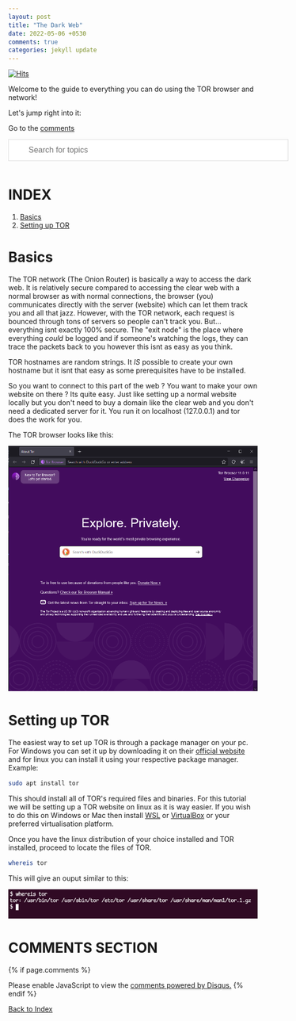 ```yaml
---
layout: post
title: "The Dark Web"
date: 2022-05-06 +0530
comments: true
categories: jekyll update
---
```


<script>
function myFunction() {
  // Declare variables
  var input, filter, ul, li, a, i, txtValue;
  input = document.getElementById('myInput');
  filter = input.value.toUpperCase();
  ul = document.getElementById("myUL");
  li = ul.getElementsByTagName('li');

  // Loop through all list items, and hide those who don't match the search query
  for (i = 0; i < li.length; i++) {
    a = li[i].getElementsByTagName("a")[0];
    txtValue = a.textContent || a.innerText;
    if (txtValue.toUpperCase().indexOf(filter) > -1) {
      li[i].style.display = "";
    } else {
      li[i].style.display = "none";
    }
  }
}
</script>

<style>
#myInput {
  background-image: url('/css/searchicon.png'); /* Add a search icon to input */
  background-position: 10px 12px; /* Position the search icon */
  background-repeat: no-repeat; /* Do not repeat the icon image */
  width: 100%; /* Full-width */
  font-size: 16px; /* Increase font-size */
  padding: 12px 20px 12px 40px; /* Add some padding */
  border: 1px solid #ddd; /* Add a grey border */
  margin-bottom: 12px; /* Add some space below the input */
}

</style>

[![Hits](https://hits.seeyoufarm.com/api/count/incr/badge.svg?url=https%3A%2F%2Fgithub.com%2FFluffySnowman%2Ffluffysnowman.github.io&count_bg=%2379C83D&title_bg=%23555555&icon=&icon_color=%23E7E7E7&title=hits&edge_flat=false)](https://hits.seeyoufarm.com)

Welcome to the guide to everything you can do using the TOR browser and network!

Let's jump right into it:

Go to the [comments](#comments-section)

<div>

<input type="text" id="myInput" onkeyup="myFunction()" placeholder="Search for topics">

</div>

# INDEX 

<ol id="myUL">
    <li><a href="#basics">Basics</a></li> 
    <li><a href="#setting-up-tor">Setting up TOR</a></li>
</ol>

# Basics

The TOR network (The Onion Router) is basically a way to access the dark web. It is relatively secure compared to accessing the clear web with a normal browser as with normal connections, the browser (you) communicates directly with the server (website) which can let them track you and all that jazz. 
However, with the TOR network, each request is bounced through tons of servers so people can't track you.
But... everything isnt exactly 100% secure. The "exit node" is the place where everything <i>could</i> be logged and if someone's watching the logs, they can trace the packets back to you however this isnt as easy as you think. 

TOR hostnames are random strings. It <i>IS</i> possible to create your own hostname but it isnt that easy as some prerequisites have to be installed.

So you want to connect to this part of the web ? You want to make your own website on there ? Its quite easy. Just like setting up a normal website locally but you don't need to buy a domain like the clear web and you don't need a dedicated server for it. You run it on localhost (127.0.0.1) and tor does the work for you.

The TOR browser looks like this:

<p align="center">
<img src="/assets/pics/dark_web_0x1.PNG" alt="darkweb0x1">
</p>

# Setting up TOR

The easiest way to set up TOR is through a package manager on your pc. For Windows you can set it up by downloading it on their [official website](https://www.torproject.org/download/) and for linux you can install it using your respective package manager.
Example:

```bash
sudo apt install tor
```

This should install all of TOR's required files and binaries. For this tutorial we will be setting up a TOR website on linux as it is way easier. If you wish to do this on Windows or Mac then install [WSL](https://docs.microsoft.com/en-us/windows/wsl/install) or [VirtualBox](https://www.virtualbox.org/wiki/Downloads) or your preferred virtualisation platform.

Once you have the linux distribution of your choice installed and TOR installed, proceed to locate the files of TOR.

```bash
whereis tor
```

This will give an ouput similar to this:

<p align="center">
<img src="/assets/pics/dark_web_whereis0x1.PNG" alt="darkwebwhereis0x1">
</p>






# COMMENTS SECTION

{% if page.comments %}

<div id="disqus_thread"></div>
<script>
    (function() { 
    var d = document, s = d.createElement('script');
    s.src = 'https://fluffysnowman.disqus.com/embed.js';
    s.setAttribute('data-timestamp', +new Date());
    (d.head || d.body).appendChild(s);
    })();
</script>
<noscript>Please enable JavaScript to view the <a href="https://disqus.com/?ref_noscript">comments powered by Disqus.</a></noscript>
{% endif %}

[Back to Index](#index)

